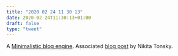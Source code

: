 ```yaml
---
title: "2020 02 24 11 30 13"
date: 2020-02-24T11:30:13+01:00
draft: false
type: "tweet"
---
```

A [Minimalistic blog engine](https://github.com/tonsky/grumpy). Associated [blog post](https://tonsky.me/blog/utils/) by Nikita Tonsky.
